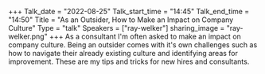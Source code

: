 +++
Talk_date = "2022-08-25"
Talk_start_time = "14:45"
Talk_end_time = "14:50"
Title = "As an Outsider, How to Make an Impact on Company Culture"
Type = "talk"
Speakers = ["ray-welker"]
sharing_image = "ray-welker.png"
+++
As a consultant I'm often asked to make an impact on company culture. Being an outsider comes with it's own challenges such as how to navigate their already existing culture and identifying areas for improvement. These are my tips and tricks for new hires and consultants.
